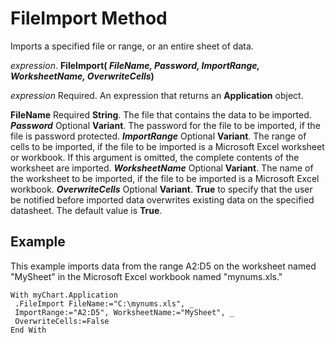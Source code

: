 
# FileImport Method

Imports a specified file or range, or an entire sheet of data.

 _expression_. **FileImport( _FileName, Password, ImportRange, WorksheetName, OverwriteCells_)**

 _expression_ Required. An expression that returns an **Application** object.

 **FileName** Required **String**. The file that contains the data to be imported.
 **_Password_** Optional **Variant**. The password for the file to be imported, if the file is password protected.
 **_ImportRange_** Optional **Variant**. The range of cells to be imported, if the file to be imported is a Microsoft Excel worksheet or workbook. If this argument is omitted, the complete contents of the worksheet are imported.
 **_WorksheetName_** Optional **Variant**. The name of the worksheet to be imported, if the file to be imported is a Microsoft Excel workbook.
 **_OverwriteCells_** Optional **Variant**.  **True** to specify that the user be notified before imported data overwrites existing data on the specified datasheet. The default value is **True**.

## Example

This example imports data from the range A2:D5 on the worksheet named "MySheet" in the Microsoft Excel workbook named "mynums.xls."


```
With myChart.Application 
 .FileImport FileName:="C:\mynums.xls", _ 
 ImportRange:="A2:D5", WorksheetName:="MySheet", _ 
 OverwriteCells:=False 
End With
```

